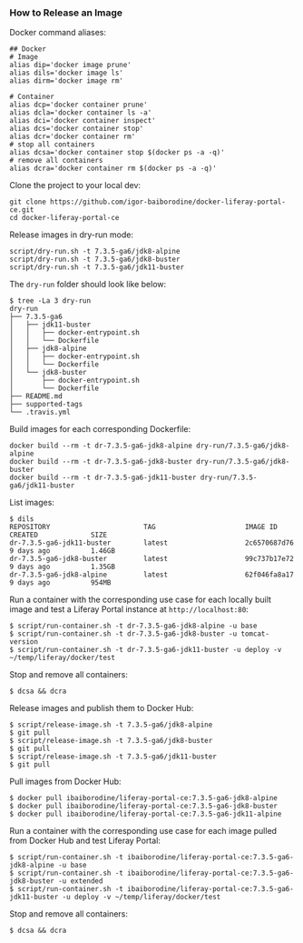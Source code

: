 ### How to Release an Image 

Docker command aliases:
```shell script
## Docker
# Image
alias dip='docker image prune'
alias dils='docker image ls'
alias dirm='docker image rm'

# Container
alias dcp='docker container prune'
alias dcla='docker container ls -a'
alias dci='docker container inspect'
alias dcs='docker container stop'
alias dcr='docker container rm'
# stop all containers
alias dcsa='docker container stop $(docker ps -a -q)'
# remove all containers
alias dcra='docker container rm $(docker ps -a -q)'
```

Clone the project to your local dev:
```shell script
git clone https://github.com/igor-baiborodine/docker-liferay-portal-ce.git
cd docker-liferay-portal-ce
```

Release images in dry-run mode:
```shell script
script/dry-run.sh -t 7.3.5-ga6/jdk8-alpine
script/dry-run.sh -t 7.3.5-ga6/jdk8-buster
script/dry-run.sh -t 7.3.5-ga6/jdk11-buster
```

The `dry-run` folder should look like below:
```shell script
$ tree -La 3 dry-run
dry-run
├── 7.3.5-ga6
│   ├── jdk11-buster
│   │   ├── docker-entrypoint.sh
│   │   └── Dockerfile
│   ├── jdk8-alpine
│   │   ├── docker-entrypoint.sh
│   │   └── Dockerfile
│   └── jdk8-buster
│       ├── docker-entrypoint.sh
│       └── Dockerfile
├── README.md
├── supported-tags
└── .travis.yml
```

Build images for each corresponding Dockerfile:
```shell script
docker build --rm -t dr-7.3.5-ga6-jdk8-alpine dry-run/7.3.5-ga6/jdk8-alpine
docker build --rm -t dr-7.3.5-ga6-jdk8-buster dry-run/7.3.5-ga6/jdk8-buster
docker build --rm -t dr-7.3.5-ga6-jdk11-buster dry-run/7.3.5-ga6/jdk11-buster
```

List images:
```shell script
$ dils
REPOSITORY                       TAG                      IMAGE ID            CREATED             SIZE
dr-7.3.5-ga6-jdk11-buster        latest                   2c6570687d76        9 days ago          1.46GB
dr-7.3.5-ga6-jdk8-buster         latest                   99c737b17e72        9 days ago          1.35GB
dr-7.3.5-ga6-jdk8-alpine         latest                   62f046fa8a17        9 days ago          954MB
```

Run a container with the corresponding use case for each locally built image and test a Liferay Portal instance at `http://localhost:80`:
```shell script
$ script/run-container.sh -t dr-7.3.5-ga6-jdk8-alpine -u base
$ script/run-container.sh -t dr-7.3.5-ga6-jdk8-buster -u tomcat-version
$ script/run-container.sh -t dr-7.3.5-ga6-jdk11-buster -u deploy -v ~/temp/liferay/docker/test
```

Stop and remove all containers:
```shell script
$ dcsa && dcra
```

Release images and publish them to Docker Hub:
```shell script
$ script/release-image.sh -t 7.3.5-ga6/jdk8-alpine
$ git pull
$ script/release-image.sh -t 7.3.5-ga6/jdk8-buster
$ git pull
$ script/release-image.sh -t 7.3.5-ga6/jdk11-buster
$ git pull
```

Pull images from Docker Hub:
```shell script
$ docker pull ibaiborodine/liferay-portal-ce:7.3.5-ga6-jdk8-alpine
$ docker pull ibaiborodine/liferay-portal-ce:7.3.5-ga6-jdk8-buster
$ docker pull ibaiborodine/liferay-portal-ce:7.3.5-ga6-jdk11-alpine
```

Run a container with the corresponding use case for each image pulled from Docker Hub and test Liferay Portal:
```shell script
$ script/run-container.sh -t ibaiborodine/liferay-portal-ce:7.3.5-ga6-jdk8-alpine -u base
$ script/run-container.sh -t ibaiborodine/liferay-portal-ce:7.3.5-ga6-jdk8-buster -u extended
$ script/run-container.sh -t ibaiborodine/liferay-portal-ce:7.3.5-ga6-jdk11-buster -u deploy -v ~/temp/liferay/docker/test
```

Stop and remove all containers:
```shell script
$ dcsa && dcra
```

